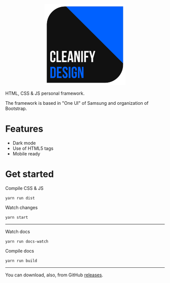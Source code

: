 <div align=center>
<img src="./src/img/logo.svg" width="256px" />
</div>

HTML, CSS & JS personal framework.

The framework is based in "One UI" of Samsung and organization of Bootstrap.

# Features

- Dark mode
- Use of HTML5 tags
- Mobile ready

# Get started

Compile CSS & JS
```
yarn run dist
```

Watch changes
```
yarn start
```
---

Watch docs
```
yarn run docs-watch
```

Compile docs
```
yarn run build
```

---

You can download, also, from GitHub [releases](https://github.com/SavanDev/cleanify-design/releases).
